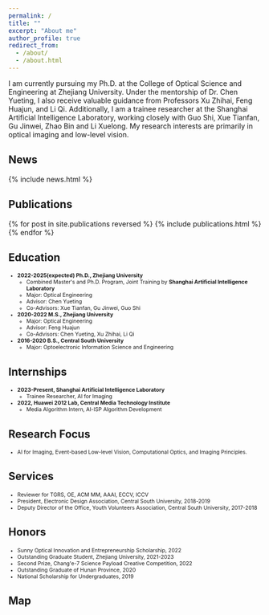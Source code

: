```yaml
---
permalink: /
title: ""
excerpt: "About me"
author_profile: true
redirect_from: 
  - /about/
  - /about.html
---
```

I am currently pursuing my Ph.D. at the College of Optical Science and Engineering at Zhejiang University. Under the mentorship of Dr. Chen Yueting, I also receive valuable guidance from Professors Xu Zhihai, Feng Huajun, and Li Qi. Additionally, I am a trainee researcher at the Shanghai Artificial Intelligence Laboratory, working closely with Guo Shi, Xue Tianfan, Gu Jinwei, Zhao Bin and Li Xuelong. My research interests are primarily in optical imaging and low-level vision.

## News
<style style="text/css">
  .news { font-size: 0.75em; }
</style>
{% include news.html %}

## Publications
<style style="text/css">
  .hoverTable {
    width: 85%;
    border-collapse: collapse;
    border: 0px;
  }
  .hoverTable td {
    padding: 7px;
    border: #4e95f4 0px solid;
  }
  .hoverTable tr {
    background: #ffffff;
  }
  .hoverTable tr:hover {
    background-color: #f7f7f7;
  }
</style>
{% for post in site.publications reversed %}
  {% include publications.html %}
{% endfor %}

## Education
<style style="text/css">
  .experiences { font-size: 0.75em; }
</style>
<div class="experiences">
  <ul>
    <li><b>2022-2025(expected) Ph.D., Zhejiang University</b>
      <ul>
        <li>Combined Master's and Ph.D. Program, Joint Training by <b>Shanghai Artificial Intelligence Laboratory</b></li>
        <li>Major: Optical Engineering </li>
        <li>Advisor: Chen Yueting</li>
        <li>Co-Advisors: Xue Tianfan, Gu Jinwei, Guo Shi</li>
      </ul>
    </li>
    <li><b>2020-2022 M.S., Zhejiang University</b>
      <ul>
        <li>Major: Optical Engineering</li>
        <li>Advisor: Feng Huajun</li>
        <li>Co-Advisors: Chen Yueting, Xu Zhihai, Li Qi</li>
      </ul>
    </li>
    <li><b>2016-2020 B.S., Central South University</b>
      <ul>
        <li>Major: Optoelectronic Information Science and Engineering</li>
      </ul>
    </li>
  </ul>
</div>

## Internships
<style style="text/css">
  .experiences { font-size: 0.75em; }
</style>
<div class="experiences">
  <ul>
    <li><b>2023-Present, Shanghai Artificial Intelligence Laboratory</b>
      <ul>
        <li>Trainee Researcher, AI for Imaging</li>
      </ul>
    </li>
    <li><b>2022, Huawei 2012 Lab, Central Media Technology Institute</b>
      <ul>
        <li>Media Algorithm Intern, AI-ISP Algorithm Development</li>
      </ul>
    </li>
  </ul>
</div>

## Research Focus
<style style="text/css">
  .experiences { font-size: 0.75em; }
</style>
<div class="experiences">
  <ul>
    <li>AI for Imaging, Event-based Low-level Vision, Computational Optics, and Imaging Principles. </li>
  </ul>
</div>

## Services
<style style="text/css">
  .experiences { font-size: 0.75em; }
</style>
<div class="experiences">
  <ul>
    <li>Reviewer for TGRS, OE, ACM MM, AAAI, ECCV, ICCV</li>
    <li>President, Electronic Design Association, Central South University, 2018-2019</li>
    <li>Deputy Director of the Office, Youth Volunteers Association, Central South University, 2017-2018</li>
  </ul>
</div>

## Honors
<style style="text/css">
  .experiences { font-size: 0.75em; }
</style>
<div class="experiences">
  <ul>
    <li>Sunny Optical Innovation and Entrepreneurship Scholarship, 2022</li>
    <li>Outstanding Graduate Student, Zhejiang University, 2021-2023</li>
    <li>Second Prize, Chang'e-7 Science Payload Creative Competition, 2022</li>
    <li>Outstanding Graduate of Hunan Province, 2020</li>
    <li>National Scholarship for Undergraduates, 2019</li>
  </ul>
</div>

## Map
<div align="left">
<!--   <script type="text/javascript" id="clustrmaps" src="//clustrmaps.com/map_v2.js?d=xpVbL44eoe75JcgH_sR2JTn7R5yhjDwmG9mUxpyhOw0&cl=ffffff&w=400"></script> -->
  <script type='text/javascript' id='clustrmaps' src='//cdn.clustrmaps.com/map_v2.js?cl=ffffff&w=300&t=tt&d=xpVbL44eoe75JcgH_sR2JTn7R5yhjDwmG9mUxpyhOw0'></script>
</div>


